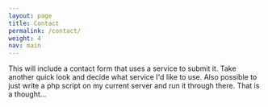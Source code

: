 ```yaml
---
layout: page
title: Contact
permalink: /contact/
weight: 4
nav: main
---
```



This will include a contact form that uses a service to submit it. Take another quick look and decide what service I'd like to use. Also possible to just write a php script on my current server and run it through there. That is a thought...